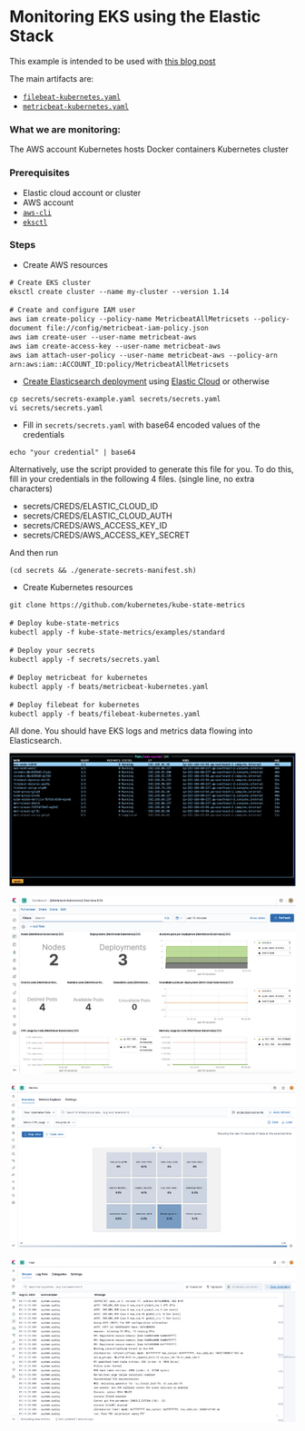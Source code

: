 # Monitoring EKS using the Elastic Stack

This example is intended to be used with [this blog post](https://elastic.co/blog/observability-monitoring-amazon-eks-logs-and-metrics-with-the-elastic-stack)

The main artifacts are:
* [`filebeat-kubernetes.yaml`](beats/filebeat-kubernetes.yaml)
* [`metricbeat-kubernetes.yaml`](beats/metricbeat-kubernetes.yaml)

### What we are monitoring:
The AWS account
Kubernetes hosts 
Docker containers
Kubernetes cluster

### Prerequisites
* Elastic cloud account or cluster
* AWS account
* [`aws-cli`](https://aws.amazon.com/cli/)
* [`eksctl`](https://eksctl.io/)

### Steps

* Create AWS resources
```
# Create EKS cluster
eksctl create cluster --name my-cluster --version 1.14

# Create and configure IAM user
aws iam create-policy --policy-name MetricbeatAllMetricsets --policy-document file://config/metricbeat-iam-policy.json
aws iam create-user --user-name metricbeat-aws
aws iam create-access-key --user-name metricbeat-aws
aws iam attach-user-policy --user-name metricbeat-aws --policy-arn arn:aws:iam::ACCOUNT_ID:policy/MetricbeatAllMetricsets
```

* [Create Elasticsearch deployment](https://www.elastic.co/guide/en/cloud/current/ec-create-deployment.html) using [Elastic Cloud](https://www.elastic.co/cloud/) or otherwise

```
cp secrets/secrets-example.yaml secrets/secrets.yaml
vi secrets/secrets.yaml
```

* Fill in `secrets/secrets.yaml` with base64 encoded values of the credentials

```
echo "your credential" | base64
```

Alternatively, use the script provided to generate this file for you. To do this, fill in your credentials in the following 4 files. (single line, no extra characters)
- secrets/CREDS/ELASTIC_CLOUD_ID
- secrets/CREDS/ELASTIC_CLOUD_AUTH
- secrets/CREDS/AWS_ACCESS_KEY_ID
- secrets/CREDS/AWS_ACCESS_KEY_SECRET

And then run 

```
(cd secrets && ./generate-secrets-manifest.sh)
```

* Create Kubernetes resources

```
git clone https://github.com/kubernetes/kube-state-metrics

# Deploy kube-state-metrics
kubectl apply -f kube-state-metrics/examples/standard

# Deploy your secrets
kubectl apply -f secrets/secrets.yaml

# Deploy metricbeat for kubernetes
kubectl apply -f beats/metricbeat-kubernetes.yaml

# Deploy filebeat for kubernetes
kubectl apply -f beats/filebeat-kubernetes.yaml

```

All done. You should have EKS logs and metrics data flowing into Elasticsearch.

![K8s resources](images/k8s.png)

![K8s overview dashboard](images/k8s-overview.png)

![Metrics app](images/metrics-app.png)

![Logs resources](images/logs-app.png)
